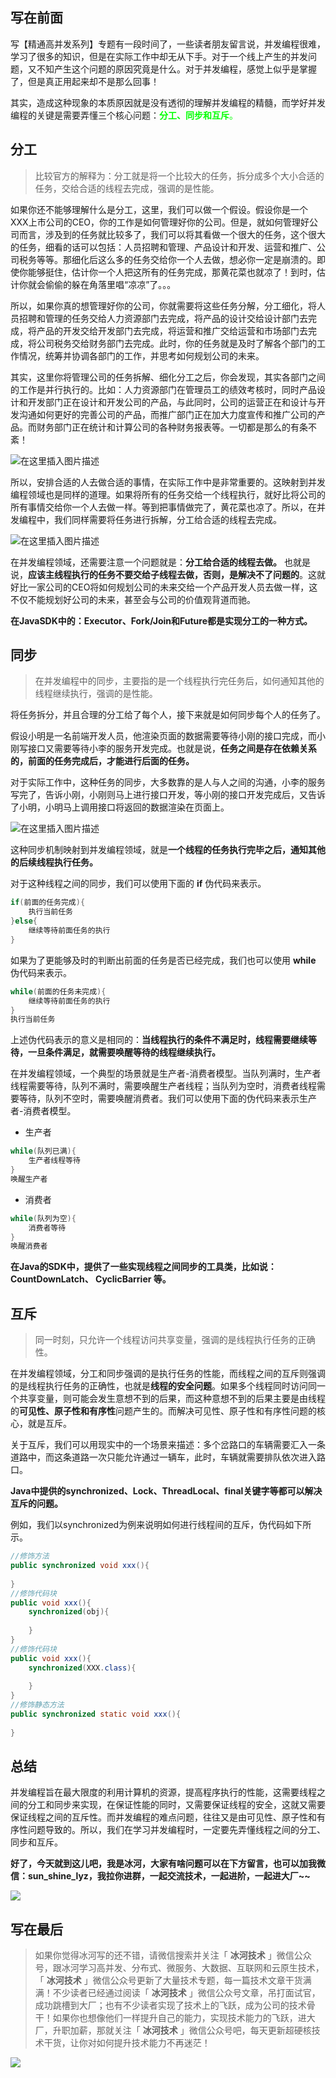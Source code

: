 ## 写在前面

写【精通高并发系列】专题有一段时间了，一些读者朋友留言说，并发编程很难，学习了很多的知识，但是在实际工作中却无从下手。对于一个线上产生的并发问题，又不知产生这个问题的原因究竟是什么。对于并发编程，感觉上似乎是掌握了，但是真正用起来却不是那么回事！

其实，造成这种现象的本质原因就是没有透彻的理解并发编程的精髓，而学好并发编程的关键是需要弄懂三个核心问题：<font color="00FF00">**分工、同步和互斥**。</font>

## 分工

> 比较官方的解释为：分工就是将一个比较大的任务，拆分成多个大小合适的任务，交给合适的线程去完成，强调的是性能。

如果你还不能够理解什么是分工，这里，我们可以做一个假设。假设你是一个XXX上市公司的CEO，你的工作是如何管理好你的公司。但是，就如何管理好公司而言，涉及到的任务就比较多了，我们可以将其看做一个很大的任务，这个很大的任务，细看的话可以包括：人员招聘和管理、产品设计和开发、运营和推广、公司税务等等。那细化后这么多的任务交给你一个人去做，想必你一定是崩溃的。即使你能够挺住，估计你一个人把这所有的任务完成，那黄花菜也就凉了！到时，估计你就会偷偷的躲在角落里唱“凉凉”了。。。

所以，如果你真的想管理好你的公司，你就需要将这些任务分解，分工细化，将人员招聘和管理的任务交给人力资源部门去完成，将产品的设计交给设计部门去完成，将产品的开发交给开发部门去完成，将运营和推广交给运营和市场部门去完成，将公司税务交给财务部门去完成。此时，你的任务就是及时了解各个部门的工作情况，统筹并协调各部门的工作，并思考如何规划公司的未来。

其实，这里你将管理公司的任务拆解、细化分工之后，你会发现，其实各部门之间的工作是并行执行的。比如：人力资源部门在管理员工的绩效考核时，同时产品设计和开发部门正在设计和开发公司的产品，与此同时，公司的运营正在和设计与开发沟通如何更好的完善公司的产品，而推广部门正在加大力度宣传和推广公司的产品。而财务部门正在统计和计算公司的各种财务报表等。一切都是那么的有条不紊！

![在这里插入图片描述](https://img-blog.csdnimg.cn/20200322144449355.jpg)

所以，安排合适的人去做合适的事情，在实际工作中是非常重要的。这映射到并发编程领域也是同样的道理。如果将所有的任务交给一个线程执行，就好比将公司的所有事情交给你一个人去做一样。等到把事情做完了，黄花菜也凉了。所以，在并发编程中，我们同样需要将任务进行拆解，分工给合适的线程去完成。

![在这里插入图片描述](https://img-blog.csdnimg.cn/20200322144522304.jpg)

在并发编程领域，还需要注意一个问题就是：**分工给合适的线程去做。** 也就是说，**应该主线程执行的任务不要交给子线程去做，否则，是解决不了问题的**。这就好比一家公司的CEO将如何规划公司的未来交给一个产品开发人员去做一样，这不仅不能规划好公司的未来，甚至会与公司的价值观背道而驰。

**在JavaSDK中的：Executor、Fork/Join和Future都是实现分工的一种方式。**

## 同步

> 在并发编程中的同步，主要指的是一个线程执行完任务后，如何通知其他的线程继续执行，强调的是性能。

将任务拆分，并且合理的分工给了每个人，接下来就是如何同步每个人的任务了。

假设小明是一名前端开发人员，他渲染页面的数据需要等待小刚的接口完成，而小刚写接口又需要等待小李的服务开发完成。也就是说，**任务之间是存在依赖关系的，前面的任务完成后，才能进行后面的任务。**

对于实际工作中，这种任务的同步，大多数靠的是人与人之间的沟通，小李的服务写完了，告诉小刚，小刚则马上进行接口开发，等小刚的接口开发完成后，又告诉了小明，小明马上调用接口将返回的数据渲染在页面上。

![在这里插入图片描述](https://img-blog.csdnimg.cn/20200322144547517.jpg#pic_center)

这种同步机制映射到并发编程领域，就是**一个线程的任务执行完毕之后，通知其他的后续线程执行任务。**

对于这种线程之间的同步，我们可以使用下面的 **if** 伪代码来表示。

```java
if(前面的任务完成){
    执行当前任务
}else{
    继续等待前面任务的执行
}
```

如果为了更能够及时的判断出前面的任务是否已经完成，我们也可以使用 **while** 伪代码来表示。

```java
while(前面的任务未完成){
    继续等待前面任务的执行
}
执行当前任务
```

上述伪代码表示的意义是相同的：**当线程执行的条件不满足时，线程需要继续等待，一旦条件满足，就需要唤醒等待的线程继续执行。**

在并发编程领域，一个典型的场景就是生产者-消费者模型。当队列满时，生产者线程需要等待，队列不满时，需要唤醒生产者线程；当队列为空时，消费者线程需要等待，队列不空时，需要唤醒消费者。我们可以使用下面的伪代码来表示生产者-消费者模型。

* 生产者

```java
while(队列已满){
    生产者线程等待
}
唤醒生产者
```

* 消费者

```java
while(队列为空){
    消费者等待
}
唤醒消费者
```

**在Java的SDK中，提供了一些实现线程之间同步的工具类，比如说：CountDownLatch、 CyclicBarrier 等。**

## 互斥

> 同一时刻，只允许一个线程访问共享变量，强调的是线程执行任务的正确性。

在并发编程领域，分工和同步强调的是执行任务的性能，而线程之间的互斥则强调的是线程执行任务的正确性，也就是**线程的安全问题**。如果多个线程同时访问同一个共享变量，则可能会发生意想不到的后果，而这种意想不到的后果主要是由线程的**可见性、原子性和有序性**问题产生的。而解决可见性、原子性和有序性问题的核心，就是互斥。

关于互斥，我们可以用现实中的一个场景来描述：多个岔路口的车辆需要汇入一条道路中，而这条道路一次只能允许通过一辆车，此时，车辆就需要排队依次进入路口。

**Java中提供的synchronized、Lock、ThreadLocal、final关键字等都可以解决互斥的问题。**

例如，我们以synchronized为例来说明如何进行线程间的互斥，伪代码如下所示。

```java
//修饰方法
public synchronized void xxx(){
    
}
//修饰代码块
public void xxx(){
    synchronized(obj){
        
    }
}
//修饰代码块
public void xxx(){
    synchronized(XXX.class){
        
    }
}
//修饰静态方法
public synchronized static void xxx(){
    
}
```

## 总结

并发编程旨在最大限度的利用计算机的资源，提高程序执行的性能，这需要线程之间的分工和同步来实现，在保证性能的同时，又需要保证线程的安全，这就又需要保证线程之间的互斥性。而并发编程的难点问题，往往又是由可见性、原子性和有序性问题导致的。所以，我们在学习并发编程时，一定要先弄懂线程之间的分工、同步和互斥。

**好了，今天就到这儿吧，我是冰河，大家有啥问题可以在下方留言，也可以加我微信：sun_shine_lyz，我拉你进群，一起交流技术，一起进阶，一起进大厂~~**

![](https://img-blog.csdnimg.cn/20210403235249270.jpg)


## 写在最后

> 如果你觉得冰河写的还不错，请微信搜索并关注「 **冰河技术** 」微信公众号，跟冰河学习高并发、分布式、微服务、大数据、互联网和云原生技术，「 **冰河技术** 」微信公众号更新了大量技术专题，每一篇技术文章干货满满！不少读者已经通过阅读「 **冰河技术** 」微信公众号文章，吊打面试官，成功跳槽到大厂；也有不少读者实现了技术上的飞跃，成为公司的技术骨干！如果你也想像他们一样提升自己的能力，实现技术能力的飞跃，进大厂，升职加薪，那就关注「 **冰河技术** 」微信公众号吧，每天更新超硬核技术干货，让你对如何提升技术能力不再迷茫！


![](https://img-blog.csdnimg.cn/20200906013715889.png)